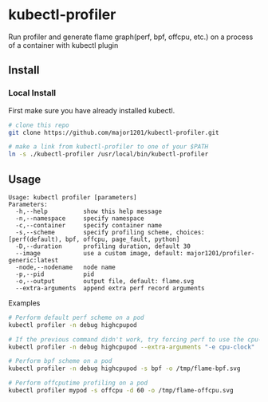 # kubectl-profiler

Run profiler and generate flame graph(perf, bpf, offcpu, etc.) on a process of a container with kubectl plugin

## Install

### Local Install

First make sure you have already installed kubectl.

```bash
# clone this repo
git clone https://github.com/major1201/kubectl-profiler.git

# make a link from kubectl-profiler to one of your $PATH
ln -s ./kubectl-profiler /usr/local/bin/kubectl-profiler
```

## Usage

```
Usage: kubectl profiler [parameters]
Parameters:
  -h,--help          show this help message
  -n,--namespace     specify namespace
  -c,--container     specify container name
  -s,--scheme        specify profiling scheme, choices: [perf(default), bpf, offcpu, page_fault, python]
  -D,--duration      profiling duration, default 30
  --image            use a custom image, default: major1201/profiler-generic:latest
  -node,--nodename   node name
  -p,--pid           pid
  -o,--output        output file, default: flame.svg
  --extra-arguments  append extra perf record arguments
```

Examples

```bash
# Perform default perf scheme on a pod
kubectl profiler -n debug highcpupod

# If the previous command didn't work, try forcing perf to use the cpu-clock event
kubectl profiler -n debug highcpupod --extra-arguments "-e cpu-clock"

# Perform bpf scheme on a pod
kubectl profiler -n debug highcpupod -s bpf -o /tmp/flame-bpf.svg

# Perform offcputime profiling on a pod
kubectl profiler mypod -s offcpu -d 60 -o /tmp/flame-offcpu.svg
```
